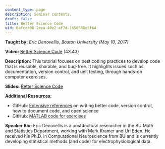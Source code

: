 ```yaml
---
content_type: page
description: Seminar contents.
draft: false
title: Better Science Code
uid: 6afcea00-2eca-40e2-af7d-1656588c5f64
---
```

**Taught by:** *Eric Denovellis, Boston University (May 10, 2017)* 

**Video:** [Better Science Code](https://youtu.be/J53UVfvzd04) (43:43)

**Description:** This tutorial focuses on best coding practices to develop code that is reusable, sharable, and bug-free. It highlights issues such as documentation, version control, and unit testing, through hands-on computer exercises.

**Slides:** [Better Science Code](https://edeno.github.io/Better-Science-Code/#/)

**Additional Resources:**

- GitHub: [Extensive references](https://github.com/edeno/Better-Science-Code) on writing better code, version control, how to document code, and open science
- GitHub: [MATLAB code for exercises](https://github.com/edeno/Better-Science-Code/tree/master/exercises)

**Speaker Bio:** Eric Denovellis is a postdoctoral researcher in the BU Math and Statistics Department, working with Mark Kramer and Uri Eden. He received his Ph.D. in Computational Neuroscience from BU and is currently developing statistical methods (and code) for electrophysiological data.